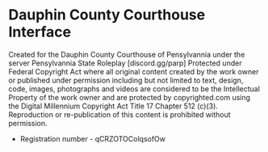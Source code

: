 # Dauphin County Courthouse Interface
Created for the Dauphin County Courthouse of Pensylvannia under the server Pensylvannia State Roleplay [discord.gg/parp]
Protected under Federal Copyright Act where all original content created by the work owner or published under permission including but not limited to text, design, code, images, photographs and videos are considered to be the Intellectual Property of the work owner and are protected by copyrighted.com using the Digital Millennium Copyright Act Title 17 Chapter 512 (c)(3). Reproduction or re-publication of this content is prohibited without permission.

- Registration number - qCRZOTOColqsofOw
